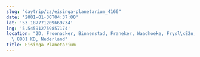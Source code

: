 ```yaml
---
slug: "daytrip/zz/eisinga-planetarium_4166"
date: '2001-01-30T04:37:00'
lat: '53.187771209669734'
lng: '5.545912759857174'
location: "2D, Froonacker, Binnenstad, Franeker, Waadhoeke, Frysl\xE2n, Nederland,\
  \ 8801 KD, Nederland"
title: Eisinga Planetarium
---
```



